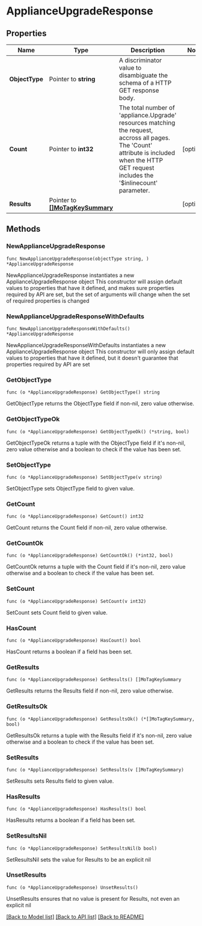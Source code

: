 # ApplianceUpgradeResponse

## Properties

Name | Type | Description | Notes
------------ | ------------- | ------------- | -------------
**ObjectType** | Pointer to **string** | A discriminator value to disambiguate the schema of a HTTP GET response body. | 
**Count** | Pointer to **int32** | The total number of &#39;appliance.Upgrade&#39; resources matching the request, accross all pages. The &#39;Count&#39; attribute is included when the HTTP GET request includes the &#39;$inlinecount&#39; parameter. | [optional] 
**Results** | Pointer to [**[]MoTagKeySummary**](MoTagKeySummary.md) |  | [optional] 

## Methods

### NewApplianceUpgradeResponse

`func NewApplianceUpgradeResponse(objectType string, ) *ApplianceUpgradeResponse`

NewApplianceUpgradeResponse instantiates a new ApplianceUpgradeResponse object
This constructor will assign default values to properties that have it defined,
and makes sure properties required by API are set, but the set of arguments
will change when the set of required properties is changed

### NewApplianceUpgradeResponseWithDefaults

`func NewApplianceUpgradeResponseWithDefaults() *ApplianceUpgradeResponse`

NewApplianceUpgradeResponseWithDefaults instantiates a new ApplianceUpgradeResponse object
This constructor will only assign default values to properties that have it defined,
but it doesn't guarantee that properties required by API are set

### GetObjectType

`func (o *ApplianceUpgradeResponse) GetObjectType() string`

GetObjectType returns the ObjectType field if non-nil, zero value otherwise.

### GetObjectTypeOk

`func (o *ApplianceUpgradeResponse) GetObjectTypeOk() (*string, bool)`

GetObjectTypeOk returns a tuple with the ObjectType field if it's non-nil, zero value otherwise
and a boolean to check if the value has been set.

### SetObjectType

`func (o *ApplianceUpgradeResponse) SetObjectType(v string)`

SetObjectType sets ObjectType field to given value.


### GetCount

`func (o *ApplianceUpgradeResponse) GetCount() int32`

GetCount returns the Count field if non-nil, zero value otherwise.

### GetCountOk

`func (o *ApplianceUpgradeResponse) GetCountOk() (*int32, bool)`

GetCountOk returns a tuple with the Count field if it's non-nil, zero value otherwise
and a boolean to check if the value has been set.

### SetCount

`func (o *ApplianceUpgradeResponse) SetCount(v int32)`

SetCount sets Count field to given value.

### HasCount

`func (o *ApplianceUpgradeResponse) HasCount() bool`

HasCount returns a boolean if a field has been set.

### GetResults

`func (o *ApplianceUpgradeResponse) GetResults() []MoTagKeySummary`

GetResults returns the Results field if non-nil, zero value otherwise.

### GetResultsOk

`func (o *ApplianceUpgradeResponse) GetResultsOk() (*[]MoTagKeySummary, bool)`

GetResultsOk returns a tuple with the Results field if it's non-nil, zero value otherwise
and a boolean to check if the value has been set.

### SetResults

`func (o *ApplianceUpgradeResponse) SetResults(v []MoTagKeySummary)`

SetResults sets Results field to given value.

### HasResults

`func (o *ApplianceUpgradeResponse) HasResults() bool`

HasResults returns a boolean if a field has been set.

### SetResultsNil

`func (o *ApplianceUpgradeResponse) SetResultsNil(b bool)`

 SetResultsNil sets the value for Results to be an explicit nil

### UnsetResults
`func (o *ApplianceUpgradeResponse) UnsetResults()`

UnsetResults ensures that no value is present for Results, not even an explicit nil

[[Back to Model list]](../README.md#documentation-for-models) [[Back to API list]](../README.md#documentation-for-api-endpoints) [[Back to README]](../README.md)


